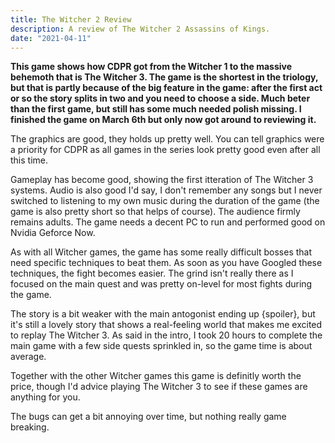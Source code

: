 ```yaml
---
title: The Witcher 2 Review
description: A review of The Witcher 2 Assassins of Kings.
date: "2021-04-11"
---
```


**This game shows how CDPR got from the Witcher 1 to the massive behemoth that is The Witcher 3. The game is the shortest in the triology, but that is partly because of the big feature in the game: after the first act or so the story splits in two and you need to choose a side. Much beter than the first game, but still has some much needed polish missing. I finished the game on March 6th but only now got around to reviewing it.**

The graphics are good, they holds up pretty well. You can tell graphics were a priority for CDPR as all games in the series look pretty good even after all this time.

Gameplay has become good, showing the first itteration of The Witcher 3 systems. Audio is also good I'd say, I don't remember any songs but I never switched to listening to my own music during the duration of the game (the game is also pretty short so that helps of course). The audience firmly remains adults. The game needs a decent PC to run and performed good on Nvidia Geforce Now.

As with all Witcher games, the game has some really difficult bosses that need specific techniques to beat them. As soon as you have Googled these techniques, the fight becomes easier. The grind isn't really there as I focused on the main quest and was pretty on-level for most fights during the game.

The story is a bit weaker with the main antogonist ending up {spoiler}, but it's still a lovely story that shows a real-feeling world that makes me excited to replay The Witcher 3. As said in the intro, I took 20 hours to complete the main game with a few side quests sprinkled in, so the game time is about average.

Together with the other Witcher games this game is definitly worth the price, though I'd advice playing The Witcher 3 to see if these games are anything for you.

The bugs can get a bit annoying over time, but nothing really game breaking.